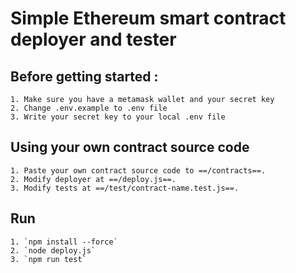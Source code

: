 # Simple Ethereum smart contract deployer and tester
## Before getting started : 
    1. Make sure you have a metamask wallet and your secret key
    2. Change .env.example to .env file 
    3. Write your secret key to your local .env file

## Using your own contract source code
    1. Paste your own contract source code to ==/contracts==.
    2. Modify deployer at ==/deploy.js==.
    3. Modify tests at ==/test/contract-name.test.js==.

## Run
    1. `npm install --force`
    2. `node deploy.js`
    3. `npm run test`
